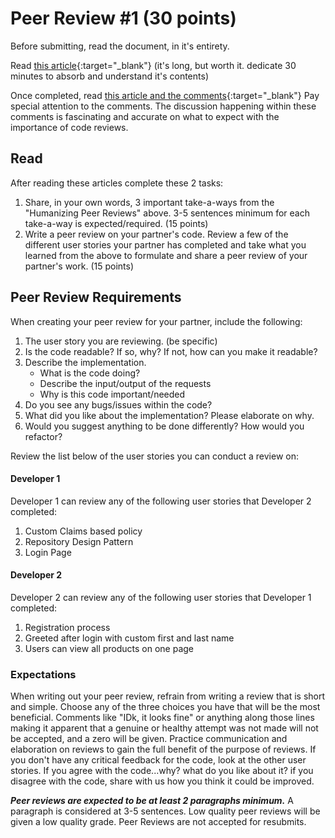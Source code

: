 
# Peer Review #1 (30 points)

Before submitting, read the document, in it's entirety. 

Read [this article](https://www.processimpact.com/articles/humanizing_reviews.pdf){:target="_blank"}  (it's long, but worth it. dedicate 30 minutes to absorb and understand it's contents)

Once completed, read [this article and the comments](https://blog.codinghorror.com/code-reviews-just-do-it/){:target="_blank"}  Pay special attention to the comments. The discussion happening within these comments is fascinating and accurate on what to expect with the importance of code reviews. 

## Read

After reading these articles complete these 2 tasks:
1. Share, in your own words, 3 important take-a-ways from the "Humanizing Peer Reviews" above. 3-5 sentences minimum for each take-a-way is expected/required. (15 points)
2. Write a peer review on your partner's code. Review a few of the different user stories your partner has completed and take what you learned from the above to formulate and share a peer review of your partner's work. (15 points)

## Peer Review Requirements
When creating your peer review for your partner, include the following:
1. The user story you are reviewing. (be specific)
2. Is the code readable? If so, why? If not, how can you make it readable?
3. Describe the implementation. 
	- What is the code doing? 
	- Describe the input/output of the requests
	- Why is this code important/needed
4. Do you see any bugs/issues within the code?
5. What did you like about the implementation? Please elaborate on why. 
6. Would you suggest anything to be done differently? How would you refactor?

Review the list below of the user stories you can conduct a review on:

#### Developer 1
Developer 1 can review any of the following user stories that Developer 2 completed:
1. Custom Claims based policy
2. Repository Design Pattern 
3. Login Page

#### Developer 2
Developer 2 can review any of the following user stories that Developer 1 completed:
1. Registration process 
2. Greeted after login with custom first and last name
3. Users can view all products on one page

### Expectations

When writing out your peer review, refrain from writing a review that is short and simple. Choose any of the three choices you have that will be the most beneficial. Comments like "IDk, it looks fine" or anything along those lines making it apparent that a genuine or healthy attempt was not made will not be accepted, and a zero will be given. Practice communication and elaboration on reviews to gain the full benefit of the purpose of reviews. If you don't have any critical feedback for the code, look at the other user stories. If you agree with the code...why? what do you like about it? if you disagree with the code, share with us how you think it could be improved.

***Peer reviews are expected to be at least 2 paragraphs minimum.*** A paragraph is considered at 3-5 sentences. Low quality peer reviews will be given a low quality grade. Peer Reviews are not accepted for resubmits. 